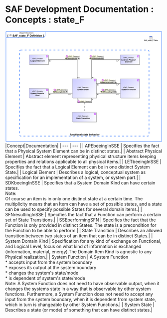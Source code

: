 # SAF Development Documentation : Concepts : state_F 
![SAF_state_F Definition.svg](./diagrams/SAF_state_F-Definition.svg)
|Concept|Documentation|
| --- | --- |
| APEbeeingInSSE | Specifies the fact that a Physical System Element can be in distinct states.|
| Abstract Physical Element | Abstract element representing physical structure items keeping properties and relations applicable to all physical items.|
| LETbeeingInSSE | Specifies the fact that a Logical Element can be in one distinct System State.|
| Logical Element | Describes a logical, conceptual system as specification for an implementation of a system, or system part.|
| SDKbeeingInSSE | Specifies that a System Domain Kind can have certain states.<br>Note:<br>Of course an item is in only one distinct state at a certain time. The multiplicity means that an Item can have a set of possible states, and a state can be used to specify possible States for several domain items.|
| SFNresultingInSSE | Specifies the fact that a Function can perform a certain set of State Transitions.|
| SSEperformingSFN | Specifies the fact that the Function is only provided in distinct States. The state is a precondition for the Function to be able to perform.|
| State Transition | Describes an allowed transition between two states of an item that can be in distinct States.|
| System Domain Kind | Specification for any kind of exchange on Functional, and Logical Level, focus on what kind of information is exchanged (information, material, energy).The Domain Item Kind is agnostic to any Physical realization.|
| System Function | A System Function<br> * accepts input from the system boundary <br> * exposes its output at the system boundary<br> * changes the system's state/mode<br> * is dependent of system's state/mode<br>Note: A System Function does not need to have observable output, when it changes the systems state in a way that is observable by other system functions. Furthermore, a System Function does not need to accept any input from the system boundary, when it is dependent from system state, which in turn is changeable by other System Functions.|
| System State | Describes a state (or mode) of something that can have distinct states.|
